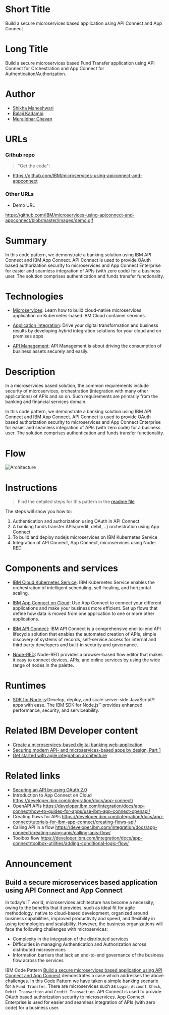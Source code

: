 # Short Title

Build a secure microservices based application using API Connect and App Connect


# Long Title

Build a secure microservices based Fund Transfer application using API Connect for Orchestration and App Connect for Authentication/Authorization. 


# Author

* [Shikha Maheshwari](https://www.linkedin.com/in/shikha-maheshwari) 
* [Balaji Kadambi](https://www.linkedin.com/in/balaji-kadambi-1519223/)
* [Muralidhar Chavan](https://www.linkedin.com/in/muralidhar-chavan-3335b638/)


# URLs

### Github repo

> "Get the code": 
* https://github.com/IBM/microservices-using-apiconnect-and-appconnect


### Other URLs

* Demo URL

https://github.com/IBM/microservices-using-apiconnect-and-appconnect/blob/master/images/demo.gif


# Summary

In this code pattern, we demonstrate a banking solution using IBM API Connect and IBM App Connect. API Connect is used to provide OAuth based authorization security to microservices and App Connect Enterprise for easier and seamless integration of APIs (with zero code) for a business user. The solution comprises authentication and funds transfer functionality.


# Technologies

* [Microservices](https://www.ibm.com/cloud/garage/architectures/implementation/microservices-kubernetes): Learn how to build cloud-native microservices application on Kubernetes-based IBM Cloud container services.

* [Application Integration](https://developer.ibm.com/integration/): Drive your digital transformation and business results by developing hybrid integration solutions for your cloud and on premises apps

* [API Management](https://developer.ibm.com/apiconnect/2019/01/10/what-is-api-management/): API Management is about driving the consumption of business assets securely and easily.


# Description

In a microservices based solution, the common requirements include security of microservices, orchestration (integration with many other applications) of APIs and so on. Such requirements are primarily from the banking and financial services domain.

In this code pattern, we demonstrate a banking solution using IBM API Connect and IBM App Connect. API Connect is used to provide OAuth based authorization security to microservices and App Connect Enterprise for easier and seamless integration of APIs (with zero code) for a business user. The solution comprises authentication and funds transfer functionality.


# Flow

![Architecture](https://github.com/IBM/microservices-using-apiconnect-and-appconnect/blob/master/images/architecture.png)


# Instructions

> Find the detailed steps for this pattern in the [readme file](https://github.com/IBM/microservices-using-apiconnect-and-appconnect/blob/master/README.md) 

The steps will show you how to:

1. Authentication and authorization using OAuth in API Connect
2. A banking funds transfer APIs(credit, debit, ..) orchestration using App Connect
3. To build and deploy nodejs microservices on IBM Kubernetes Service
4. Integration of API Connect, App Connect, microservices using Node-RED

# Components and services

* [IBM Cloud Kubernetes Service](https://cloud.ibm.com/containers-kubernetes/catalog/cluster): IBM Kubernetes Service enables the orchestration of intelligent scheduling, self-healing, and horizontal scaling.

* [IBM App Connect on Cloud](https://cloud.ibm.com/catalog/services/app-connect): Use App Connect to connect your different applications and make your business more efficient. Set up flows that define how data is moved from one application to one or more other applications.

* [IBM API Connect](https://cloud.ibm.com/catalog/services/api-connect): IBM API Connect is a comprehensive end-to-end API lifecycle solution that enables the automated creation of APIs, simple discovery of systems of records, self-service access for internal and third party developers and built-in security and governance.

* [Node-RED](https://cloud.ibm.com/docs/starters/Node-RED?topic=starters-gettingstarted#nodered): Node-RED provides a browser-based flow editor that makes it easy to connect devices, APIs, and online services by using the wide range of nodes in the palette.


# Runtimes

* [SDK for Node.js](https://console.bluemix.net/catalog/starters/sdk-for-nodejs):Develop, deploy, and scale server-side JavaScript® apps with ease. The IBM SDK for Node.js™ provides enhanced performance, security, and serviceability.


# Related IBM Developer content

* [Create a microservices-based digital banking web-application](https://developer.ibm.com/patterns/build-digital-bank-microservices-kubernetes/)
* [Securing modern API- and microservices-based apps by design, Part 1](https://developer.ibm.com/articles/securing-modern-api-and-microservices-apps-1/)
* [Get started with agile integration architecture](https://developer.ibm.com/tutorials/get-started-with-agile-integration-architecture-integration-modernization-in-action/)


# Related links

* [Securing an API by using OAuth 2.0](https://www.ibm.com/support/knowledgecenter/en/SSFS6T/com.ibm.apic.toolkit.doc/tutorial_apionprem_security_OAuth.html)
* Introduction to App Connect on Cloud https://developer.ibm.com/integration/docs/app-connect/
* OpenAPI APIs https://developer.ibm.com/integration/docs/app-connect/how-to-guides-for-apps/use-ibm-app-connect-openapi/
* Creating flows for APIs https://developer.ibm.com/integration/docs/app-connect/tutorials-for-ibm-app-connect/creating-flows-api/
* Calling API in a flow https://developer.ibm.com/integration/docs/app-connect/creating-using-apis/calling-apis-flow/
* Toolbox flow https://developer.ibm.com/integration/docs/app-connect/toolbox-utilities/adding-conditional-logic-flow/


# Announcement

## Build a secure microservices based application using API Connect and App Connect
In today’s IT world, microservices architecture has become a necessity, owing to the benefits that it provides, such as ideal fit for agile methodology, native to cloud-based development, organized around business capabilities, improved productivity and speed, and flexibility in using technologies and scalability. However, the business organizations will face the following challenges with microservices:

- Complexity in the integration of the distributed services
- Difficulties in managing Authentication and Authorization across distributed microservices
- Information barriers that lack an end-to-end governance of the business flow across the services

IBM Code Pattern [Build a secure microservices based application using API Connect and App Connect](https://github.com/IBM/microservices-using-apiconnect-and-appconnect) demonstrates a case which addresses the above challenges. In this Code Pattern we have taken a simple banking scenario for a `Fund Transfer`. There are microservices such as `Login`, `Account Check`, `Debit Transaction` and `Credit Transaction`. API Connect is used to provide OAuth based authorization security to microservices. App Connect Enterprise is used for easier and seamless integration of APIs (with zero code) for a business user.



